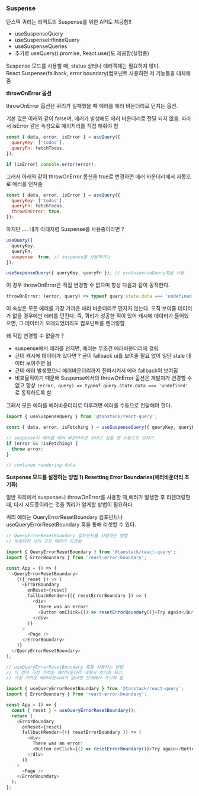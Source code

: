 ### Suspense

탄스택 쿼리는 리액트의 Suspense를 위한 API도 제공함!!

- useSuspenseQuery
- useSuspenseInfiniteQuery
- useSuspenseQueries
- 추가로 useQuery().promise, React.use()도 제공함(실험중)

Suspense 모드를 사용할 때, status 상태나 에러객체는 필요하지 않다. React.Suspense(fallback, error boundary)컴포넌트 사용하면 저 기능들을 대체해줌

**throwOnError 옵션**

throwOnError 옵션은 쿼리가 실패했을 때 에러를 에러 바운더리로 던지는 옵션.

기본 값은 아래와 같이 false며, 에러가 발생해도 에러 바운더리로 전달 되지 않음. 따라서 isError 같은 속성으로 예외처리를 직접 해줘야 함

```js
const { data, error, isError } = useQuery({
  queryKey: ['todos'],
  queryFn: fetchTodos,
});

if (isError) console.error(error);
```

그래서 아래와 같이 throwOnError 옵션을 true로 변경하면 에러 바운더리에서 자동으로 에러를 던져줌

```js
const { data, error, isError } = useQuery({
  queryKey: ['todos'],
  queryFn: fetchTodos,
  throwOnError: true,
});
```

하지만 .... 내가 아래처럼 Suspense를 사용중이라면 ?

```js
useQuery({
  queryKey,
  queryFn,
  suspense: true, // suspense를 사용하거나
});

useSuspenseQuery({ queryKey, queryFn }); // useSuspenseQuery훅을 사용
```

이 경우 throwOnError은 직접 변경할 수 없으며 항상 다음과 같이 동작한다.

```js
throwOnError: (error, query) => typeof query.state.data === 'undefined';
```

이 속성은 모든 에러를 가장 가까운 에러 바운더리로 던지지 않는다. 오직 보여줄 데이터가 없을 경우에만 에러를 던진다.
즉, 쿼리가 성공한 적이 있어 캐시에 데이터가 들어있으면, 그 데이터가 오래되었더라도 컴포넌트를 렌더링함

왜 직접 변경할 수 없을까 ?

- suspense에서 에러를 던지면, 에러는 무조건 에러바운더리에 걸림
- 근데 캐시에 데이터가 있다면 ? 굳이 fallback ui를 보여줄 필요 없이 일단 stale 데이터 보여주면 됨
- 근데 에러 발생했으니 에러바운더리까지 전파시켜서 에러 fallback이 보여짐
- 비효율적이기 때문에 Suspense에서의 throwOnError 옵션은 개발자가 변경할 수 없고 항상 `(error, query) => typeof query.state.data === 'undefined'` 로 동작하도록 함

그래서 모든 에러를 에러바운더리로 다루려면 에러를 수동으로 전달해야 한다.

```js
import { useSuspenseQuery } from '@tanstack/react-query';

const { data, error, isFetching } = useSuspenseQuery({ queryKey, queryFn });

// suspense시 에러를 에러 바운더리로 보내고 싶을 땐 수동으로 던지기
if (error && !isFetching) {
  throw error;
}

// continue rendering data
```

**Suspense 모드를 설정하는 방법 1) Resetting Error Boundaries(에러바운더리 초기화)**

일반 쿼리에서 suspense나 throwOnError를 사용할 때,에러가 발생한 후 리렌더링할 때, 다시 시도중이라는 것을 쿼리가 알게할 방법이 필요하다.

쿼리 에러는 QueryErrorResetBoundary 컴포넌트나 useQueryErrorResetBoundary 훅을 통해 리셋할 수 있다.

```js
// QueryErrorResetBoundary 컴포넌트를 사용하는 방법
// 바운더리 내의 모든 에러가 리셋됨

import { QueryErrorResetBoundary } from '@tanstack/react-query';
import { ErrorBoundary } from 'react-error-boundary';

const App = () => (
  <QueryErrorResetBoundary>
    {({ reset }) => (
      <ErrorBoundary
        onReset={reset}
        fallbackRender={({ resetErrorBoundary }) => (
          <div>
            There was an error!
            <Button onClick={() => resetErrorBoundary()}>Try again</Button>
          </div>
        )}
      >
        <Page />
      </ErrorBoundary>
    )}
  </QueryErrorResetBoundary>
);
```

```js
// useQueryErrorResetBoundary 훅틀 사용하는 방법
// 이 경우 가장 가까운 에러바운더리 내에서 초기화 되고,
// 가장 가까운 에러바운더리가 없다면 전역에서 초기화 됨

import { useQueryErrorResetBoundary } from '@tanstack/react-query';
import { ErrorBoundary } from 'react-error-boundary';

const App = () => {
  const { reset } = useQueryErrorResetBoundary();
  return (
    <ErrorBoundary
      onReset={reset}
      fallbackRender={({ resetErrorBoundary }) => (
        <div>
          There was an error!
          <Button onClick={() => resetErrorBoundary()}>Try again</Button>
        </div>
      )}
    >
      <Page />
    </ErrorBoundary>
  );
};
```
